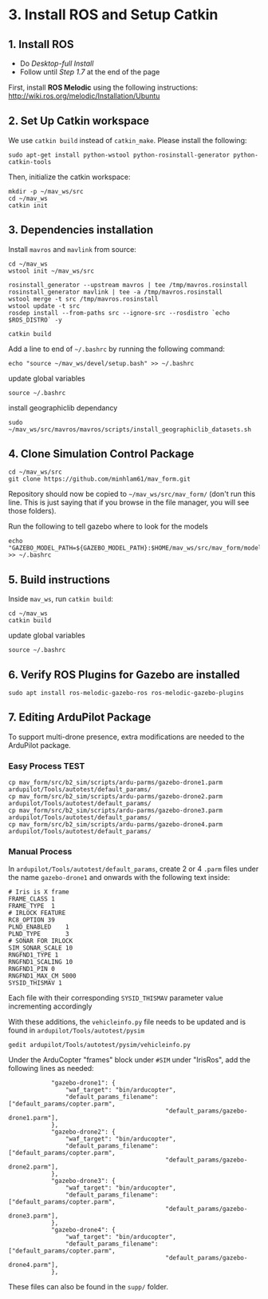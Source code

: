 # 3. Install ROS and Setup Catkin  

## 1. Install ROS

   - Do _Desktop-full Install_
   - Follow until _Step 1.7_ at the end of the page

First, install **ROS Melodic** using the following instructions: http://wiki.ros.org/melodic/Installation/Ubuntu


## 2. Set Up Catkin workspace

We use `catkin build` instead of `catkin_make`. Please install the following:
```
sudo apt-get install python-wstool python-rosinstall-generator python-catkin-tools
```

Then, initialize the catkin workspace:
```
mkdir -p ~/mav_ws/src
cd ~/mav_ws
catkin init
```

## 3. Dependencies installation

Install `mavros` and `mavlink` from source:
```
cd ~/mav_ws
wstool init ~/mav_ws/src

rosinstall_generator --upstream mavros | tee /tmp/mavros.rosinstall
rosinstall_generator mavlink | tee -a /tmp/mavros.rosinstall
wstool merge -t src /tmp/mavros.rosinstall
wstool update -t src
rosdep install --from-paths src --ignore-src --rosdistro `echo $ROS_DISTRO` -y

catkin build
```
Add a line to end of `~/.bashrc` by running the following command:
```
echo "source ~/mav_ws/devel/setup.bash" >> ~/.bashrc
```

update global variables
```
source ~/.bashrc
```

install geographiclib dependancy 
```
sudo ~/mav_ws/src/mavros/mavros/scripts/install_geographiclib_datasets.sh
```

## 4. Clone Simulation Control Package

```
cd ~/mav_ws/src
git clone https://github.com/minhlam61/mav_form.git
```
Repository should now be copied to `~/mav_ws/src/mav_form/` (don't run this line. This is just saying that if you browse in the file manager, you will see those folders).

Run the following to tell gazebo where to look for the models 
```
echo "GAZEBO_MODEL_PATH=${GAZEBO_MODEL_PATH}:$HOME/mav_ws/src/mav_form/models" >> ~/.bashrc
```

## 5. Build instructions
   Inside `mav_ws`, run `catkin build`:

```
cd ~/mav_ws
catkin build
```
update global variables
```
source ~/.bashrc
```

## 6. Verify ROS Plugins for Gazebo are installed
```
sudo apt install ros-melodic-gazebo-ros ros-melodic-gazebo-plugins
```

## 7. Editing ArduPilot Package

To support multi-drone presence, extra modifications are needed to the ArduPilot package.

### Easy Process TEST 

```
cp mav_form/src/b2_sim/scripts/ardu-parms/gazebo-drone1.parm ardupilot/Tools/autotest/default_params/
cp mav_form/src/b2_sim/scripts/ardu-parms/gazebo-drone2.parm ardupilot/Tools/autotest/default_params/
cp mav_form/src/b2_sim/scripts/ardu-parms/gazebo-drone3.parm ardupilot/Tools/autotest/default_params/
cp mav_form/src/b2_sim/scripts/ardu-parms/gazebo-drone4.parm ardupilot/Tools/autotest/default_params/
```

### Manual Process

In  `ardupilot/Tools/autotest/default_params`, create 2 or 4 `.parm` files under the name `gazebo-drone1` and onwards with the following text inside:

```
# Iris is X frame
FRAME_CLASS 1
FRAME_TYPE  1
# IRLOCK FEATURE
RC8_OPTION 39
PLND_ENABLED    1
PLND_TYPE       3
# SONAR FOR IRLOCK
SIM_SONAR_SCALE 10
RNGFND1_TYPE 1
RNGFND1_SCALING 10
RNGFND1_PIN 0
RNGFND1_MAX_CM 5000
SYSID_THISMAV 1
```
Each file with their corresponding `SYSID_THISMAV` parameter value incrementing accordingly

With these additions, the `vehicleinfo.py` file needs to be updated and is found in `ardupilot/Tools/autotest/pysim`
```
gedit ardupilot/Tools/autotest/pysim/vehicleinfo.py
```

Under the ArduCopter "frames" block under `#SIM` under "IrisRos", add the following lines as needed:

```
            "gazebo-drone1": {
                "waf_target": "bin/arducopter",
                "default_params_filename": ["default_params/copter.parm",
                                            "default_params/gazebo-drone1.parm"],
            },
            "gazebo-drone2": {
                "waf_target": "bin/arducopter",
                "default_params_filename": ["default_params/copter.parm",
                                            "default_params/gazebo-drone2.parm"],
            },
            "gazebo-drone3": {
                "waf_target": "bin/arducopter",
                "default_params_filename": ["default_params/copter.parm",
                                            "default_params/gazebo-drone3.parm"],
            },
            "gazebo-drone4": {
                "waf_target": "bin/arducopter",
                "default_params_filename": ["default_params/copter.parm",
                                            "default_params/gazebo-drone4.parm"],
            },
```

These files can also be found in the `supp/` folder.